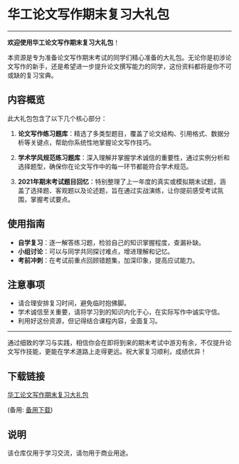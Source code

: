 # 华工论文写作期末复习大礼包

---

**欢迎使用华工论文写作期末复习大礼包**！

本资源是专为准备论文写作期末考试的同学们精心准备的大礼包。无论你是初涉论文写作的新手，还是希望进一步提升论文撰写能力的同学，这份资料都将是你不可或缺的复习宝典。

## 内容概览

此大礼包包含了以下几个核心部分：

1. **论文写作练习题库**：精选了多类型题目，覆盖了论文结构、引用格式、数据分析等关键点，帮助你系统性地掌握论文写作技巧。
   
2. **学术学风规范练习题库**：深入理解并掌握学术诚信的重要性，通过实例分析和选择题型，确保你在论文写作中的每一环节都能符合学术规范。

3. **2021年期末考试题目回忆**：特别整理了上一年度的真实或模拟期末试题，涵盖了选择题、客观题以及论述题，旨在通过实战演练，让你提前感受考试氛围，掌握考试要点。

## 使用指南

- **自学复习**：逐一解答练习题，检验自己的知识掌握程度，查漏补缺。
- **小组讨论**：可以与同学共同探讨难点，增进理解和记忆。
- **考前冲刺**：在考试前重点回顾错题集，加深印象，提高应试能力。

## 注意事项

- 请合理安排复习时间，避免临时抱佛脚。
- 学术诚信至关重要，请将学习到的知识内化于心，在实际写作中诚实守信。
- 利用好这份资源，但记得结合课程内容，全面复习。

---

通过细致的学习与实践，相信你会在即将到来的期末考试中游刃有余，不仅提升论文写作技能，更能在学术道路上走得更远。祝大家复习顺利，成绩优异！

## 下载链接
[华工论文写作期末复习大礼包](https://pan.quark.cn/s/565a8460fc97) 

(备用: [备用下载](https://pan.baidu.com/s/1J6JuiOqJGwoAjGROU-83vA?pwd=1234))

## 说明

该仓库仅用于学习交流，请勿用于商业用途。
